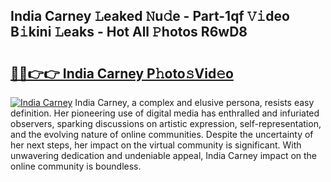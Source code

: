 ## India Carney 𝙻eaked 𝙽u𝚍e - Part-1qf 𝚅𝚒deo B𝚒kini 𝙻eaks - Hot All 𝙿hotos R6wD8

# <h2><a href="http://ld3i0ms.urlbe.top/?page=India+Carney">🔗🔗👉👉 India Carney P𝚑oto𝚜Vid𝚎o</a></h2>

[![India Carney](https://i.imgur.com/eBuTRDB.gif)](http://ld3i0ms.urlbe.top/?page=India+Carney)
India Carney, a complex and elusive persona, resists easy definition. Her pioneering use of digital media has enthralled and infuriated observers, sparking discussions on artistic expression, self-representation, and the evolving nature of online communities. Despite the uncertainty of her next steps, her impact on the virtual community is significant. With unwavering dedication and undeniable appeal, India Carney impact on the online community is boundless.
